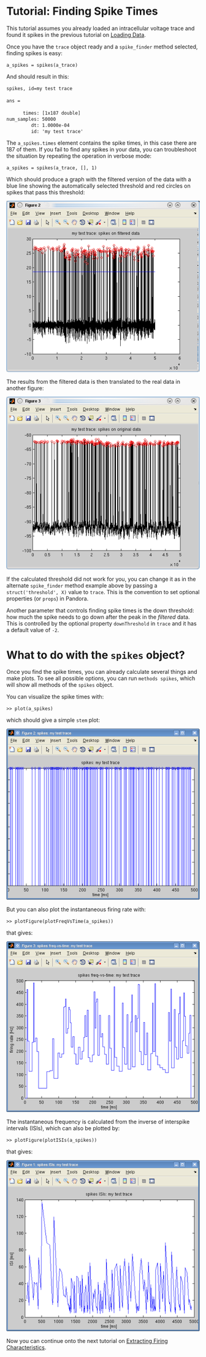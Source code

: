 # Tutorial: Finding Spike Times

This tutorial assumes you already loaded an intracellular voltage trace and found it spikes in the previous tutorial on [Loading Data](load-trace).

Once you have the `trace` object ready and a `spike_finder` method selected, finding spikes is easy:

    a_spikes = spikes(a_trace)

And should result in this:

    spikes, id=my test trace

    ans = 

          times: [1x187 double]
    num_samples: 50000
             dt: 1.0000e-04
             id: 'my test trace'

The `a_spikes.times` element contains the spike times, in this case there are 187 of them. If you fail to find any spikes in your data, you can troubleshoot the situation by repeating the operation in verbose mode:

    a_spikes = spikes(a_trace, [], 1)

Which should produce a graph with the filtered version of the data with a blue line showing the automatically selected threshold and red circles on spikes that pass this threshold:

![Spikes found in filtered data](screenshot-trace-spikes-filtered.png)

The results from the filtered data is then translated to the real data in another figure:

![Spikes found in real data](screenshot-trace-spikes-real.png)

If the calculated threshold did not work for you, you can change it as in the alternate `spike_finder` method example above by passing a `struct('threshold', X)` value to `trace`. This is the convention to set optional properties (or `props`) in Pandora.

Another parameter that controls finding spike times is the down threshold: how much the spike needs to go down after the peak in the *filtered* data. This is controlled by the optional property `downThreshold` in `trace` and it has a default value of `-2`. 

# What to do with the `spikes` object?

Once you find the spike times, you can already calculate several things and make plots. To see all possible options, you can run `methods spikes`, which will show all methods of the `spikes` object.

You can visualize the spike times with:

    >> plot(a_spikes)

which should give a simple `stem` plot:

![Simple view of spikes](screenshot-spikes-plot.png)

But you can also plot the instantaneous firing rate with:

    >> plotFigure(plotFreqVsTime(a_spikes))

that gives:

![Simple view of spikes](screenshot-spikes-plotFreqVsTime.png)

The instantaneous frequency is calculated from the inverse of interspike intervals (ISIs), which can also be plotted by:

    >> plotFigure(plotISIs(a_spikes))

that gives:

![Simple view of spikes](screenshot-spikes-plotISIs.png)

Now you can continue onto the next tutorial on [Extracting Firing Characteristics](extracting-spike-info).
